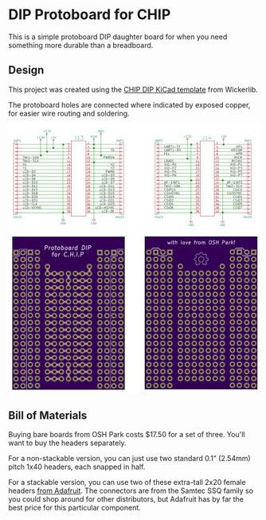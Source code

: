 # DIP Protoboard for CHIP

This is a simple protoboard DIP daughter board for when you need something more durable than a breadboard.

## Design

This project was created using the <a href="https://github.com/wickerbox/wickerlib/tree/master/templates/chip-dip-shield">CHIP DIP KiCad template</a> from Wickerlib. 

The protoboard holes are connected where indicated by exposed copper, for easier wire routing and soldering.  

<img src="chip-dip-schematic.png">

<img src="chip-dip-oshpreview.png">

## Bill of Materials

Buying bare boards from OSH Park costs $17.50 for a set of three. You'll want to buy the headers separately.

For a non-stackable version, you can just use two standard 0.1" (2.54mm) pitch 1x40 headers, each snapped in half. 

For a stackable version, you can use two of these extra-tall 2x20 female headers <a href="https://www.adafruit.com/products/1979">from Adafruit</a>. The connectors are from the Samtec SSQ family so you could shop around for other distributors, but Adafruit has by far the best price for this particular component. 
